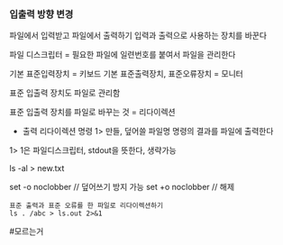 ### 입출력 방향 변경

파일에서 입력받고 파일에서 출력하기
입력과 출력으로 사용하는 장치를 바꾼다


파일 디스크립터 = 필요한 파일에 일련번호를 붙여서 파일을 관리한다

기본 표준입력장치 = 키보드
기본 표준출력장치, 표준오류장치 = 모니터

표준 입출력 장치도 파일로 관리함

표준 입출력 장치를 파일로 바꾸는 것 = 리다이렉션


- 출력 리다이렉션
명령 1> 만들, 덮어쓸 파일명
명령의 결과를 파일에 출력한다

1> 
1은 파일디스크립터, stdout을 뜻한다, 생략가능

ls -al > new.txt

set -o noclobber // 덮어쓰기 방지 가능
set +o noclobber // 해제


```
표준 출력과 표준 오류를 한 파일로 리다이렉션하기
ls . /abc > ls.out 2>&1
```
#모르는거 

